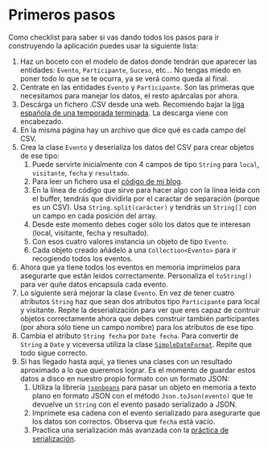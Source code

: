 # Primeros pasos

Como checklist para saber si vas dando todos los pasos para ir construyendo la aplicación puedes usar la siguiente lista:
1. Haz un boceto con el modelo de datos donde tendrán que aparecer las entidades: `Evento`, `Participante`, `Suceso`, etc... No tengas miedo en poner todo lo que se te ocurra, ya se verá como queda al final.
1. Centrate en las entidades `Evento` y `Participante`. Son las primeras que necesitamos para manejar los datos, el resto apárcalas por ahora.
1. Descárga un fichero .CSV desde una web. Recomiendo bajar la [liga española de una temporada terminada](http://www.football-data.co.uk/spainm.php). La descarga viene con encabezado.
1. En la misma página hay un archivo que dice qué es cada campo del CSV.
1. Crea la clase `Evento` y deserializa los datos del CSV para crear objetos de ese tipo:
   1. Puede servirte inicialmente con 4 campos de tipo `String` para `local`, `visitante`, `fecha` y `resultado`.
   1. Para leer un fichero usa el [código de mi blog](https://hijosdelspectrum.blogspot.com/2019/02/leer-y-guardar-texto-en-un-fichero.html).
   1. En la línea de código que sirve para hacer algo con la línea leída con el buffer, tendrás que dividirla por el caractar de separación (porque es un CSV). Usa `String.split(carácter)` y tendrás un `String[]` con un campo en cada posición del array.
   1. Desde este momento debes coger sólo los datos que te interesan (local, visitante, fecha y resultado).
   1. Con esos cuatro valores instancia un objeto de tipo `Evento`.
   1. Cada objeto creado añádelo a una `Collection<Evento>` para ir recogiendo todos los eventos.
1. Ahora que ya tiene todos los eventos en memoria imprímelos para asegurarte que están leidos correctamente. Personaliza el `toString()` para ver quñe datos encapsula cada evento.
1. Lo siguiente será mejorar la clase `Evento`. En vez de tener cuatro atributos `String` haz que sean dos atributos tipo `Participante` para local y visitante. Repite la deserialización para ver que eres capaz de contruir objetos correctamente ahora que debes construir también participantes (por ahora sólo tiene un campo nombre) para los atributos de ese tipo.
1. Cambia el atributo `String fecha` por `Date fecha`. Para convertir de `String` a `Date` y viceversa utiliza la clase [`SimpleDateFormat`](https://docs.oracle.com/javase/8/docs/api/java/text/SimpleDateFormat.html). Repite que todo sigue correcto.
1. Si has llegado hasta aquí, ya tienes una clases con un resultado aproximado a lo que queremos lograr. Es el momento de guardar estos datos a disco en nuestro propio formato con un formato JSON:
   1. Utiliza la librería [`jsonbeans`](https://github.com/EsotericSoftware/jsonbeans#jsonbeans) para pasar un objeto en memoria a texto plano en formato JSON con el método `Json.toJson(evento)` que te devuelve un `String` con el evento pasado serializado a JSON.
   1. Imprímete esa cadena con el evento serializado para asegurarte que los datos son correctos. Observa que `fecha` está vacío.
   1. Practica una serialización más avanzada con la [práctica de serialización](https://github.com/DptoSIC/DatosDeportivos/blob/master/practicas/Java/serializacion.MD#serializaci%C3%B3n).
